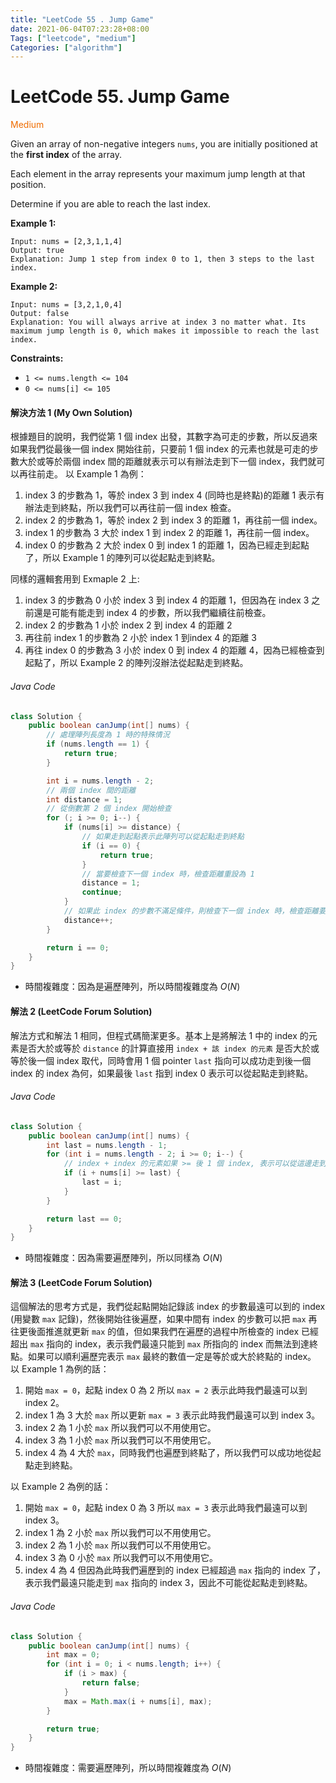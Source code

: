 ```yaml
---
title: "LeetCode 55 . Jump Game"
date: 2021-06-04T07:23:28+08:00
Tags: ["leetcode", "medium"]
Categories: ["algorithm"]
---
```

# LeetCode 55. Jump Game

<font color="#ef6c00">Medium</font>

Given an array of non-negative integers `nums`, you are initially positioned at the **first index** of the array.

Each element in the array represents your maximum jump length at that position.

Determine if you are able to reach the last index.

**Example 1:**
```
Input: nums = [2,3,1,1,4]
Output: true
Explanation: Jump 1 step from index 0 to 1, then 3 steps to the last index.
```
**Example 2:**
```
Input: nums = [3,2,1,0,4]
Output: false
Explanation: You will always arrive at index 3 no matter what. Its maximum jump length is 0, which makes it impossible to reach the last index.
```
**Constraints:**

-   `1 <= nums.length <= 104`
-   `0 <= nums[i] <= 105`

#### 解決方法 1 (My Own Solution)
根據題目的說明，我們從第 1 個 index 出發，其數字為可走的步數，所以反過來如果我們從最後一個 index 開始往前，只要前 1 個 index 的元素也就是可走的步數大於或等於兩個 index 間的距離就表示可以有辦法走到下一個 index，我們就可以再往前走。
以 Example 1 為例：
1. index 3 的步數為 1，等於 index 3 到 index 4 (同時也是終點)的距離 1 表示有辦法走到終點，所以我們可以再往前一個 index 檢查。
2. index 2 的步數為 1，等於 index 2 到 index 3 的距離 1，再往前一個 index。
3. index 1 的步數為 3 大於 index 1 到 index 2 的距離 1，再往前一個 index。
4. index 0 的步數為 2 大於 index 0 到 index 1 的距離 1，因為已經走到起點了，所以 Example 1 的陣列可以從起點走到終點。

同樣的邏輯套用到 Exmaple 2 上:
1. index 3 的步數為 0 小於 index 3 到 index 4 的距離 1，但因為在 index 3 之前還是可能有能走到 index 4 的步數，所以我們繼續往前檢查。
2. index 2 的步數為 1 小於 index 2 到 index 4 的距離 2
3. 再往前 index 1 的步數為 2 小於 index 1 到index 4 的距離 3
4. 再往 index 0 的步數為 3 小於 index 0 到 index 4 的距離 4，因為已經檢查到起點了，所以 Example 2 的陣列沒辦法從起點走到終點。

###### Java Code
```java
class Solution {
    public boolean canJump(int[] nums) {
        // 處理陣列長度為 1 時的特殊情況
        if (nums.length == 1) {
            return true;
        }

        int i = nums.length - 2;
        // 兩個 index 間的距離
        int distance = 1;
        // 從倒數第 2 個 index 開始檢查
        for (; i >= 0; i--) {
            if (nums[i] >= distance) {
                // 如果走到起點表示此陣列可以從起點走到終點
                if (i == 0) {
                    return true;
                }
                // 當要檢查下一個 index 時，檢查距離重設為 1
                distance = 1;
                continue;
            }
            // 如果此 index 的步數不滿足條件，則檢查下一個 index 時，檢查距離要加 1
            distance++;
        }

        return i == 0;
    }
}
```

- 時間複雜度：因為是遍歷陣列，所以時間複雜度為 $O(N)$

#### 解法 2 (LeetCode Forum Solution)
解法方式和解法 1 相同，但程式碼簡潔更多。基本上是將解法 1 中的 index 的元素是否大於或等於 `distance` 的計算直接用 `index + 該 index 的元素` 是否大於或等於後一個 index 取代，同時會用 1 個 pointer `last` 指向可以成功走到後一個 index 的 index 為何，如果最後 `last` 指到 index 0 表示可以從起點走到終點。

###### Java Code
```java
class Solution {
    public boolean canJump(int[] nums) {
        int last = nums.length - 1;
        for (int i = nums.length - 2; i >= 0; i--) {
            // index + index 的元素如果 >= 後 1 個 index, 表示可以從這邊走到後一個 index 的地方, 所以我們可以繼續往前檢查
            if (i + nums[i] >= last) {
                last = i;
            }
        }

        return last == 0;
    }
}
```

- 時間複雜度：因為需要遍歷陣列，所以同樣為 $O(N)$

#### 解法 3 (LeetCode Forum Solution)
這個解法的思考方式是，我們從起點開始記錄該 index 的步數最遠可以到的 index (用變數 `max` 記錄)，然後開始往後遍歷，如果中間有 index 的步數可以把 `max` 再往更後面推進就更新 `max` 的值，但如果我們在遍歷的過程中所檢查的 index 已經超出 `max` 指向的 index，表示我們最遠只能到 `max` 所指向的 index 而無法到達終點。如果可以順利遍歷完表示 `max` 最終的數值一定是等於或大於終點的 index。
以 Example 1 為例的話：
1. 開始 `max = 0`，起點 index 0 為 2 所以 `max = 2` 表示此時我們最遠可以到 index 2。
2. index 1 為 3 大於 `max` 所以更新 `max = 3` 表示此時我們最遠可以到 index 3。
3. index 2 為 1 小於 `max` 所以我們可以不用使用它。
4. index 3 為 1 小於 `max` 所以我們可以不用使用它。
5. index 4 為 4 大於 `max`，同時我們也遍歷到終點了，所以我們可以成功地從起點走到終點。

以 Example 2 為例的話：
1. 開始 `max = 0`，起點 index 0 為 3 所以 `max = 3` 表示此時我們最遠可以到 index 3。
2. index 1 為 2 小於 `max` 所以我們可以不用使用它。
3. index 2 為 1 小於 `max` 所以我們可以不用使用它。
4. index 3 為 0 小於 `max` 所以我們可以不用使用它。
5. index 4 為 4 但因為此時我們遍歷到的 index 已經超過 `max` 指向的 index 了，表示我們最遠只能走到 `max` 指向的 index 3，因此不可能從起點走到終點。

###### Java Code
```java
class Solution {
    public boolean canJump(int[] nums) {
        int max = 0;
        for (int i = 0; i < nums.length; i++) {
            if (i > max) {
                return false;
            }
            max = Math.max(i + nums[i], max);
        }

        return true;
    }
}
```

- 時間複雜度：需要遍歷陣列，所以時間複雜度為 $O(N)$

